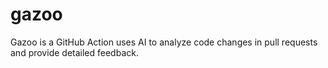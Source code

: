 # gazoo
Gazoo is a GitHub Action uses AI to analyze code changes in pull requests and provide detailed feedback.
